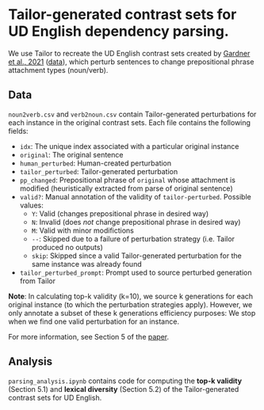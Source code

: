 # Tailor-generated contrast sets for UD English dependency parsing. 

We use Tailor to recreate the UD English contrast sets created by [Gardner et al., 2021](https://arxiv.org/pdf/2004.02709.pdf) ([data](https://github.com/allenai/contrast-sets/tree/main/UD_English)), which perturb sentences to change prepositional phrase attachment types (noun/verb).

## Data

`noun2verb.csv` and `verb2noun.csv` contain Tailor-generated perturbations for each instance in the original contrast sets. Each file contains the following fields:
- ``idx``: The unique index associated with a particular original instance
- ``original``: The original sentence
- ``human_perturbed``: Human-created perturbation
- ``tailor_perturbed``: Tailor-generated perturbation
- ``pp_changed``: Prepositional phrase of ``original`` whose attachment is modified (heuristically extracted from parse of original sentence)
- ``valid?``: Manual annotation of the validity of ``tailor-perturbed``. Possible values: 
  * `Y`: Valid (changes prepositional phrase in desired way)
  * `N`: Invalid (does *not* change prepositional phrase in desired way)
  * `M`: Valid with minor modifictions
  * `--`: Skipped due to a failure of perturbation strategy (i.e. Tailor produced no outputs)
  * `skip`: Skipped since a valid Tailor-generated perturbation for the same instance was already found
- ``tailor_perturbed_prompt``: Prompt used to source perturbed generation from Tailor

**Note**:  In calculating top-k validity (k=10), we source k generations for each original instance (to which the perturbation strategies apply). However, we only annotate a subset of these k generations efficiency purposes: We stop when we find one valid perturbation for an instance.

For more information, see Section 5 of the [paper](https://arxiv.org/pdf/2107.07150v2.pdf).

## Analysis
`parsing_analysis.ipynb` contains code for computing the **top-k validity** (Section 5.1) and **lexical diversity** (Section 5.2) of the Tailor-generated contrast sets for UD English.
